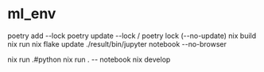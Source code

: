 # ml_env

poetry add --lock
poetry update --lock / poetry lock (--no-update)
nix build
nix run
nix flake update
./result/bin/jupyter notebook --no-browser

nix run .#python
nix run . -- notebook
nix develop
